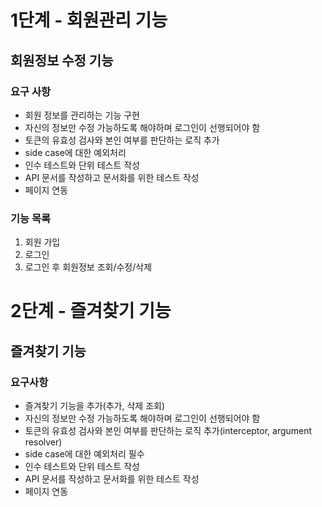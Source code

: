 # 1단계 - 회원관리 기능
## 회원정보 수정 기능
### 요구 사항
- 회원 정보를 관리하는 기능 구현
- 자신의 정보만 수정 가능하도록 해야하며 로그인이 선행되어야 함
- 토큰의 유효성 검사와 본인 여부를 판단하는 로직 추가
- side case에 대한 예외처리
- 인수 테스트와 단위 테스트 작성
- API 문서를 작성하고 문서화를 위한 테스트 작성
- 페이지 연동
### 기능 목록
1. 회원 가입
2. 로그인
3. 로그인 후 회원정보 조회/수정/삭제

# 2단계 - 즐겨찾기 기능
## 즐겨찾기 기능
### 요구사항
 - 즐겨찾기 기능을 추가(추가, 삭제 조회)
 - 자신의 정보만 수정 가능하도록 해야하며 로그인이 선행되어야 함
 - 토큰의 유효성 검사와 본인 여부를 판단하는 로직 추가(interceptor, argument resolver)
 - side case에 대한 예외처리 필수
 - 인수 테스트와 단위 테스트 작성
 - API 문서를 작성하고 문서화를 위한 테스트 작성
 - 페이지 연동